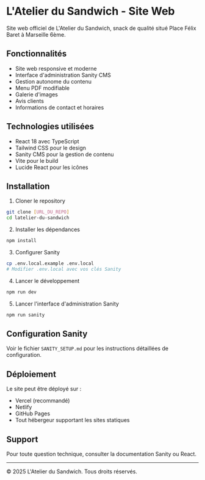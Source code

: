 # L'Atelier du Sandwich - Site Web

Site web officiel de L'Atelier du Sandwich, snack de qualité situé Place Félix Baret à Marseille 6ème.

## Fonctionnalités

- Site web responsive et moderne
- Interface d'administration Sanity CMS
- Gestion autonome du contenu
- Menu PDF modifiable
- Galerie d'images
- Avis clients
- Informations de contact et horaires

## Technologies utilisées

- React 18 avec TypeScript
- Tailwind CSS pour le design
- Sanity CMS pour la gestion de contenu
- Vite pour le build
- Lucide React pour les icônes

## Installation

1. Cloner le repository
```bash
git clone [URL_DU_REPO]
cd latelier-du-sandwich
```

2. Installer les dépendances
```bash
npm install
```

3. Configurer Sanity
```bash
cp .env.local.example .env.local
# Modifier .env.local avec vos clés Sanity
```

4. Lancer le développement
```bash
npm run dev
```

5. Lancer l'interface d'administration Sanity
```bash
npm run sanity
```

## Configuration Sanity

Voir le fichier `SANITY_SETUP.md` pour les instructions détaillées de configuration.

## Déploiement

Le site peut être déployé sur :
- Vercel (recommandé)
- Netlify
- GitHub Pages
- Tout hébergeur supportant les sites statiques

## Support

Pour toute question technique, consulter la documentation Sanity ou React.

---

© 2025 L'Atelier du Sandwich. Tous droits réservés.
